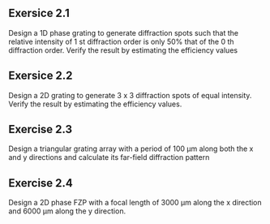 ## Exersice 2.1

Design a 1D phase grating to generate diffraction spots such that the
relative intensity of 1 st diffraction order is only 50% that of the 0 th diffraction
order. Verify the result by estimating the efficiency values

## Exersice 2.2 

Design a 2D grating to generate 3 x 3 diffraction spots of equal
intensity. Verify the result by estimating the efficiency values.

## Exercise 2.3

Design a triangular grating array with a period of 100 &mu;m along both
the x and y directions and calculate its far-field diffraction pattern

## Exercise 2.4

Design a 2D phase FZP with a focal length of 3000 &mu;m along the
x direction and 6000 &mu;m along the y direction.

